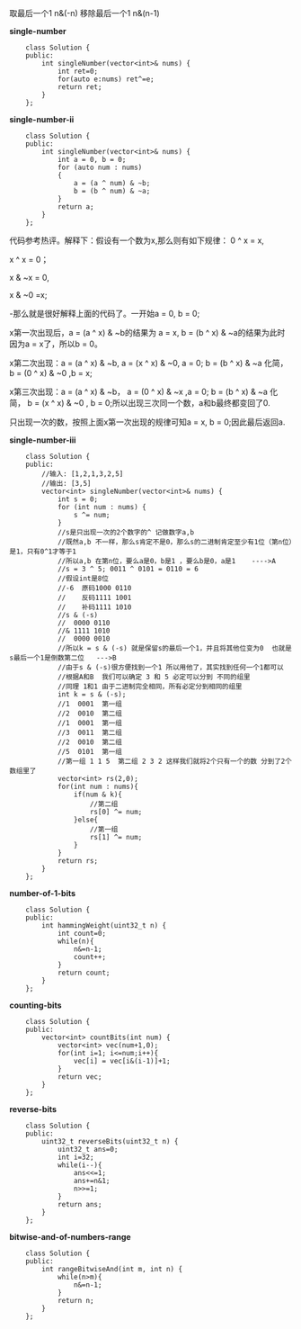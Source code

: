 取最后一个1 n&(-n)
移除最后一个1 n&(n-1)

**single-number**

        class Solution {
        public:
            int singleNumber(vector<int>& nums) {
                int ret=0;
                for(auto e:nums) ret^=e;
                return ret;
            }
        };

**single-number-ii**

        class Solution {
        public:
            int singleNumber(vector<int>& nums) {
                int a = 0, b = 0;
                for (auto num : nums)
                {
                    a = (a ^ num) & ~b;
                    b = (b ^ num) & ~a;
                }
                return a;
            }
        };
代码参考热评。解释下：假设有一个数为x,那么则有如下规律：
0 ^ x = x,

x ^ x = 0；

x & ~x = 0,

x & ~0 =x;

-那么就是很好解释上面的代码了。一开始a = 0, b = 0;

x第一次出现后，a = (a ^ x) & ~b的结果为 a = x, b = (b ^ x) & ~a的结果为此时因为a = x了，所以b = 0。

x第二次出现：a = (a ^ x) & ~b, a = (x ^ x) & ~0, a = 0; b = (b ^ x) & ~a 化简， b = (0 ^ x) & ~0 ,b = x;

x第三次出现：a = (a ^ x) & ~b， a = (0 ^ x) & ~x ,a = 0; b = (b ^ x) & ~a 化简， b = (x ^ x) & ~0 , b = 0;所以出现三次同一个数，a和b最终都变回了0.

只出现一次的数，按照上面x第一次出现的规律可知a = x, b = 0;因此最后返回a.

**single-number-iii**

        class Solution {
        public:
            //输入: [1,2,1,3,2,5]
            //输出: [3,5]
            vector<int> singleNumber(vector<int>& nums) {
                int s = 0;
                for (int num : nums) {
                    s ^= num;
                }
                //s是只出现一次的2个数字的^ 记做数字a,b
                //既然a,b 不一样，那么s肯定不是0，那么s的二进制肯定至少有1位（第n位）是1，只有0^1才等于1
                //所以a,b 在第n位，要么a是0，b是1 ，要么b是0，a是1    ---->A
                //s = 3 ^ 5; 0011 ^ 0101 = 0110 = 6
                //假设int是8位
                //-6  原码1000 0110
                //    反码1111 1001
                //    补码1111 1010
                //s & (-s)
                //  0000 0110
                //& 1111 1010
                //  0000 0010
                //所以k = s & (-s) 就是保留s的最后一个1，并且将其他位变为0  也就是s最后一个1是倒数第二位   --->B
                //由于s & (-s)很方便找到一个1 所以用他了，其实找到任何一个1都可以
                //根据A和B  我们可以确定 3 和 5 必定可以分到 不同的组里
                //同理 1和1 由于二进制完全相同，所有必定分到相同的组里
                int k = s & (-s);
                //1  0001  第一组
                //2  0010  第二组
                //1  0001  第一组
                //3  0011  第二组
                //2  0010  第二组
                //5  0101  第一组
                //第一组 1 1 5  第二组 2 3 2 这样我们就将2个只有一个的数 分到了2个数组里了
                vector<int> rs(2,0);
                for(int num : nums){
                    if(num & k){
                        //第二组
                        rs[0] ^= num;
                    }else{
                        //第一组
                        rs[1] ^= num;
                    }
                }
                return rs;
            }
        };

**number-of-1-bits**

        class Solution {
        public:
            int hammingWeight(uint32_t n) {
                int count=0;
                while(n){
                    n&=n-1;
                    count++;
                }
                return count;
            }
        };

**counting-bits**

        class Solution {
        public:
            vector<int> countBits(int num) {
                vector<int> vec(num+1,0);
                for(int i=1; i<=num;i++){
                    vec[i] = vec[i&(i-1)]+1;
                }
                return vec;
            }
        };
 
 **reverse-bits**

        class Solution {
        public:
            uint32_t reverseBits(uint32_t n) {
                uint32_t ans=0;
                int i=32;
                while(i--){
                    ans<<=1;
                    ans+=n&1;
                    n>>=1;
                }
                return ans;
            }
        };

**bitwise-and-of-numbers-range**

        class Solution {
        public:
            int rangeBitwiseAnd(int m, int n) {
                while(n>m){
                    n&=n-1;
                }
                return n;
            }
        };
 
 